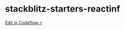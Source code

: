 # stackblitz-starters-reactinf

[Edit in Codeflow ⚡️](https://stackblitz.com/~/github.com/KiChaNY/stackblitz-starters-reactinf)